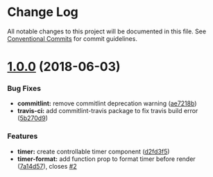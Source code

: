 # Change Log

All notable changes to this project will be documented in this file.
See [Conventional Commits](https://conventionalcommits.org) for commit guidelines.

<a name="1.0.0"></a>
# [1.0.0](https://github.com/yassinedoghri/react-timer-machine/compare/ae7218b...v1.0.0) (2018-06-03)


### Bug Fixes

* **commitlint:** remove commitlint deprecation warning ([ae7218b](https://github.com/yassinedoghri/react-timer-machine/commit/ae7218b))
* **travis-ci:** add commitlint-travis package to fix travis build error ([5b270d9](https://github.com/yassinedoghri/react-timer-machine/commit/5b270d9))


### Features

* **timer:** create controllable timer component ([d2fd3f5](https://github.com/yassinedoghri/react-timer-machine/commit/d2fd3f5))
* **timer-format:** add function prop to format timer before render ([7a14d57](https://github.com/yassinedoghri/react-timer-machine/commit/7a14d57)), closes [#2](https://github.com/yassinedoghri/react-timer-machine/issues/2)
